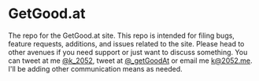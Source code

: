 # GetGood.at

The repo for the GetGood.at site. This repo is intended for filing bugs, feature requests, additions, and issues related to the site. Please head to other avenues if you need support or just want to discuss something. You can tweet at me [@k_2052](https://twitter.com/k_2052), tweet at [@_getGoodAt](https://twitter.com/@_getGoodA) or email me [k@2052.me](mailto:k@2052.me). I'll be adding other communication means as needed. 

